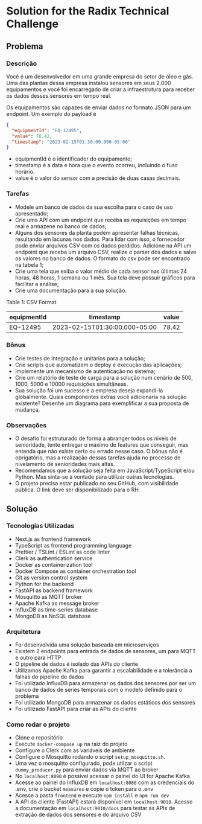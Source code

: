 # Solution for the Radix Technical Challenge

## Problema

### Descrição

Você é um desenvolvedor em uma grande empresa do setor de óleo e gás. Uma das plantas dessa empresa instalou sensores em seus 2.000 equipamentos e você foi encarregado de criar a infraestrutura para receber os dados desses sensores em tempo real.

Os equipamentos são capazes de enviar dados no formato JSON para um endpoint. Um exemplo do payload é

```json
{
  "equipmentId": "EQ-12495",
  "value": 78.42,
  "timestamp": "2023-02-15T01:30:00.000-05:00"
}
```

- equipmentId é o identificador do equipamento;
- timestamp é a data e hora que o evento ocorreu, incluindo o fuso horário.
- value é o valor do sensor com a precisão de duas casas decimais.

### Tarefas

- Modele um banco de dados da sua escolha para o caso de uso apresentado;
- Crie uma API com um endpoint que receba as requisições em tempo real e armazene no banco de dados;
- Alguns dos sensores da planta podem apresentar falhas técnicas, resultando em lacunas nos dados. Para lidar com isso, o fornecedor pode enviar arquivos CSV com os dados perdidos. Adicione na API um endpoint que receba um arquivo CSV, realize o parser dos dados e salve os valores no banco de dados. O formato do csv pode ser encontrado na tabela 1;
- Crie uma tela que exiba o valor médio de cada sensor nas últimas 24 horas, 48 horas, 1 semana ou 1 mês. Sua tela deve possuir gráficos para facilitar a análise;
- Crie uma documentação para a sua solução.

Table 1: CSV Format

| equipmentId | timestamp                     | value |
| ----------- | ----------------------------- | ----- |
| EQ-12495    | 2023-02-15T01:30:00.000-05:00 | 78.42 |

### Bônus

- Crie testes de integração e unitários para a solução;
- Crie scripts que automatizem o deploy e execução das aplicações;
- Implemente um mecanismo de autenticação no sistema;
- Crie um relatório de teste de carga para a solução num cenário de 500, 1000, 5000 e 10000 requisições simultâneas.
- Sua solução foi um sucesso e a empresa deseja expandi-la globalmente. Quais componentes extras você adicionaria na solução existente? Desenhe um diagrama para exemplificar a sua proposta de mudança.

### Observações

- O desafio foi estruturado de forma a abranger todos os níveis de senioridade, tente entregar o máximo de features que conseguir, mas entenda que não existe certo ou errado nesse caso. O bônus não é obrigatório, mas a realização dessas tarefas ajuda no processo de nivelamento de senioridades mais altas.
- Recomendamos que a solução seja feita em JavaScript/TypeScript e/ou Python. Mas sinta-se à vontade para utilizar outras tecnologias.
- O projeto precisa estar publicado no seu GitHub, com visibilidade pública. O link deve ser disponibilizado para o RH

## Solução

### Tecnologias Utilizadas

- Next.js as frontend framework
- TypeScript as frontend programming language
- Prettier / TSLint / ESLint as code linter
- Clerk as authentication service
- Docker as containerization tool
- Docker Compose as container orchestration tool
- Git as version control system
- Python for the backend
- FastAPI as backend framework
- Mosquitto as MQTT broker
- Apache Kafka as message broker
- InfluxDB as time-series database
- MongoDB as NoSQL database

### Arquitetura

- Foi desenvolvida uma solução baseada em microserviços
- Existem 2 endpoints para entrada de dados de sensores, um para MQTT e outro para HTTP
- O pipeline de dados é isolado das APIs do cliente
- Utilizamos Apache Kafka para garantir a escalabilidade e a tolerância a falhas do pipeline de dados
- Foi utilizado InfluxDB para armazenar os dados dos sensores por ser um banco de dados de series temporais com o modelo definido para o problema
- Foi utilizado MongoDB para armazenar os dados estáticos dos sensores
- Foi utilizado FastAPI para criar as APIs do cliente

### Como rodar o projeto

- Clone o repositório
- Execute `docker-compose up` na raiz do projeto
- Configure o Clerk com as variáveis de ambiente
- Configure o Mosquitto rodando o script `setup_mosquitto.sh`.
- Uma vez o mosquitto configurado, pode utilzar o script `dummy_producer.py` para enviar dados via MQTT ao broker
- No `localhost:8090` é possível acessar o painel do UI for Apache Kafka
- Acesse ao painel do InfluxDB em `localhost:8086` com as credenciais do .env, crie o bucket `measures` e copie o token para o .env
- Acesse a pasta `frontend` e execute `npm install` e `npm run dev`
- A API do cliente (FastAPI) estará disponível em `localhost:9010`. Acesse a documentação em `localhost:9010/docs` para testar as APIs de extração de dados dos sensores e do arquivo CSV
